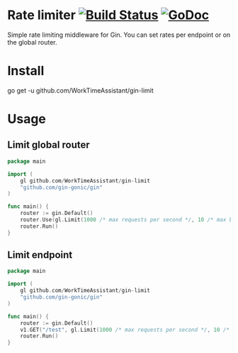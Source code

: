 # Rate limiter [![Build Status](https://travis-ci.org/WorkTimeAssistant/gin-limit.svg?branch=master)](https://travis-ci.org/WorkTimeAssistant/gin-limit) [![GoDoc](https://godoc.org/github.com/WorkTimeAssistant/gin-limit?status.svg)](https://godoc.org/github.com/WorkTimeAssistant/gin-limit)
Simple rate limiting middleware for Gin.
You can set rates per endpoint or on the global router.

# Install
go get -u github.com/WorkTimeAssistant/gin-limit

# Usage
## Limit global router
```go
package main

import (
	gl github.com/WorkTimeAssistant/gin-limit
	"github.com/gin-gonic/gin"
)

func main() {
	router := gin.Default()
	router.Use(gl.Limit(1000 /* max requests per second */, 10 /* max burst size*/))
	router.Run()
}
```

## Limit endpoint
```go
package main

import (
	gl github.com/WorkTimeAssistant/gin-limit
	"github.com/gin-gonic/gin"
)

func main() {
	router := gin.Default()
	v1.GET("/test", gl.Limit(1000 /* max requests per second */, 10 /* max burst size*/), /* handler */)
	router.Run()
}
```
